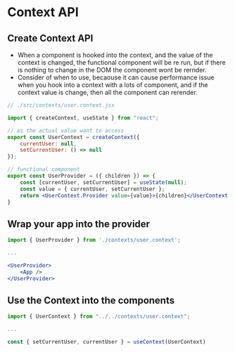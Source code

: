 # Context API

## Create Context API
- When a component is hooked into the context, and the value of the context is changed, the functional component will be re run, but if there is nothing  to change in the DOM the component wont be rernder.
- Consider of when to use, becaouse it can cause performance issue when you hook into a context with a lots of component, and if the context value is change, then all the component can rerender.

```jsx
// ./src/contexts/user.context.jsx

import { createContext, useState } from "react";

// as the actual value want to access
export const UserContext = createContext({
    currentUser: null,
    setCurrentUser: () => null
});

// functional component
export const UserProvider = ({ children }) => {
    const [currentUser, setCurrentUser] = useState(null);
    const value = { currentUser, setCurrentUser };
    return <UserContext.Provider value={value}>{children}</UserContext.Provider>
}
```

## Wrap your app into the provider
```jsx
import { UserProvider } from './contexts/user.context';

...

<UserProvider>
    <App />
</UserProvider>
```

## Use the Context into the components
```jsx
import { UserContext } from "../../contexts/user.context";

...

const { setCurrentUser, currentUser } = useContext(UserContext)

```
